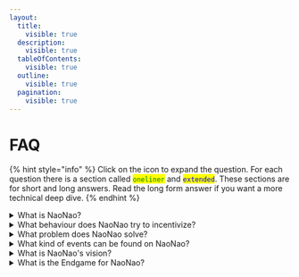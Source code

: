 ```yaml
---
layout:
  title:
    visible: true
  description:
    visible: true
  tableOfContents:
    visible: true
  outline:
    visible: true
  pagination:
    visible: true
---
```


# FAQ

{% hint style="info" %}
Click on the icon to expand the question. For each question there is a section called <mark style="color:green;">`oneliner`</mark> and <mark style="color:blue;">`extended`</mark>. These sections are for short and long answers. Read the long form answer if you want a more technical deep dive.
{% endhint %}

<details>

<summary>What is NaoNao?</summary>

#### <mark style="color:green;">`oneliner`</mark>

NaoNao shows you what is happening right now!

#### <mark style="color:blue;">`extended`</mark>

NaoNao is pronounced like "now now". It is all about what's happening right now. The NaoNao platform enables people to do stuff together, online, in realtime. NaoNao is a hybrid experiment between Web2 and Web3 technologies, running onchain and offchain. NaoNao is a place that you can make your own, enabling human experiences with people anywhere in the world. Describing NaoNao as a network state, the NaoNao economy is a free market for coordinating human behaviour.

</details>

<details>

<summary>What behaviour does NaoNao try to incentivize?</summary>

#### <mark style="color:green;">`oneliner`</mark>

NaoNao helps you find something cool to do online together with other people!

#### <mark style="color:blue;">`extended`</mark>

The underlying mechanism design incentivizes two main behaviours in a free market fashion. That is the production and consumption of online events.&#x20;

1. The production and organization of online events is done by **Producers**, which are subject to financial incentives and attention incentives. Adding events to the NaoNao platform eventually leads to earning money via platform revenue share. Adding events to the NaoNao platform eventually leads to attracting users via event listings on the platform.
2. The consumption and verification of online events is done by **Consumers**, which are subject to curiosity incentives and entertainment incentives. Looking for events on the NaoNao platform leads to discovering projects that have been unknown to the user so far. Looking for events on the NaoNao platform leads to discovering activities that are fun and interesting.

</details>

<details>

<summary>What problem does NaoNao solve?</summary>

#### <mark style="color:green;">`oneliner`</mark>

NaoNao shows you online activities that you did not even know existed.

#### <mark style="color:blue;">`extended`</mark>

Ok, what is even the problem? Imagine Alice and Bob. Alice is on Discord and Bob is on Twitter. Alice knows about a community event in a server she is in. Bob knows about a twitter space of someone he follows. Alice and Bob are both living in their own echo chambers, and despite the fact that each of them is trying to break through it, they are still kind of stuck and restricted in what they know is happening online. Who you follow, which platform you use, and what the algorithms and advertisers on those platforms want you to see. All of those factors stand in your way to find something meaningful to do with other people.

Another angle. Same struggle. Any producer of any (public) good announces whatever news they have within a sea of attention seeking competition. The community AMA of your favourite DeFi protocol is announced in that Discord server that I am not even part of. And maybe I am on Twitter but I do neither follow you nor your favourite DeFi protocol. What we call social media was designed to share information. And more information begets more information, leading to very low signal to noise ratios. NaoNao was build to share behaviour. The announcement of the behaviour that you want to tell the world about can be indexed and shown to people who want to know about your industry, your niche and your goals. Social media talks the walk. NaoNao walks the talk.

And then, from a user point of view. How easy was it for you recently to find what you were looking for on Discord or Twitter? There is an insurmountable sea of posts, comments, replies, cat pictures and memes in any platform you use, because these platforms were build to amass any kind of unstructured content without any meaningful way of filtering the noise. Nowadays we stumble into news that are relevant to us because serendipity had it you should see something once in a while that is in fact interesting to you.&#x20;

NaoNao is build without any underlying algorithmic bias. NaoNao does not shamelessly amplify the most emotional hot topic of the day. NaoNao is build to organize all the online activities scattered across the internet and make them discoverable for you. NaoNao is build for you to get back control of your life online.

</details>

<details>

<summary>What kind of events can be found on NaoNao?</summary>

#### <mark style="color:green;">`oneliner`</mark>

Any online activity that you prefer or that you do not know about yet.

#### <mark style="color:blue;">`extended`</mark>

Let's start with a feeling, a thought or maybe an idea that moves you. Using NaoNao it should go something like this:

* When you are lonely or just bored, you find somebody to hang out with.
* When you want to play or just chat, you find somebody to have fun.
* When you want to be creative or just brainstorm, you find somebody to jam.
* When you want to rock or just roll, you find somebody to vibe.

But let's be more concrete. Here is a not so complete list of things we can already do together online. Moving forward, the amount of ways in which humans can engage online is only bound to increase. And if it does not exist, maybe you should go and create it!

* `book club` read books together and discuss your takeaways&#x20;
* `poetry night` narrate your poems and get inspired by others
* `expert panel` public discourse on any topic you are prefer
* `love on leverage` live prediction market for online dating
* `friend.tech` TODO
* `community AMAs` TODO
* `vibefloor` TODO
* `warmspace` TODO
* `workshops` TODO
* `web3 games` TODO

</details>

<details>

<summary>What is NaoNao's vision?</summary>

#### <mark style="color:green;">`oneliner`</mark>

Whenever you want to do something online, you find it on NaoNao within 60 seconds.

#### <mark style="color:blue;">`extended`</mark>

Google organized the world's online information. NaoNao organizes the world's online behaviour. Imagine the body of knowledge of Wikipedia as an open and abstract data layer. Humans coordinated to write down what we know today, so that anyone with an internet connection can learn about it. NaoNao aims to be the open and abstract data layer for online activity. If there is going to be a metaverse, then NaoNao is going to be its gateway.

Now imagine the magic of the metaverse as an open and abstract data layer. You want to do something online and ask your personal agent what is awesome to do this time around. The agent tells you about this thing called Vibefloor. A nice little club organizing digitial dance floors. The lineup is a banger and they just started a couple of minutes ago. You pay a little to enter the lounge and see a couple of familiar faces already. All along you were already wearing your AR glasses. Because let's be honest, what would you do without them these days. Right in front of your eyes, you swipe through the dancers and attractions until you find the one that is really stealing the show. The experience is so fresh you can almost smell the paint of the projected Monet on the wall, all the while you hang out in your living room or favourite street cafe.

While the above is only one example of a potential future, NaoNao exists to create an abstract data layer for all online activity, so behaviour can be organized and surfaced to whoever needs it right now. The interfaces of the future will be conversational, with an agent on your side that provides you with the digital horsepower to make the metaverse your own, to live the fullest of your life online.

</details>

<details>

<summary>What is the Endgame for NaoNao?</summary>

#### <mark style="color:green;">`oneliner`</mark>

NaoNao will be the organic hyperstructure data layer metaverse gateway.

#### <mark style="color:blue;">`extended`</mark>

Human language is not sufficient to explain NaoNao's Endgame colloquially, so we have to break this down a little bit more.&#x20;

* Organic hyperstructure in the sense of NaoNao's Endgame represents the natural engagement of many communities at global scale. Those communities may or may not know about each other, even though they may or may not interact with each other. The essence of an organic hyperstructure here is that value is being created for more or less selfish reasons, but, in the process, populated throughout the hyperstructure to serve as a public good. In more concrete terms, even if I add an event on NaoNao because I want to get paid, you may enjoy the event that I added, without necessarily knowing that I added the event, and without necessarily rewarding me for doing so.
* Data layer in the sense of NaoNao's Endgame represents the body of behaviour indexed that individuals engage in together online in realtime. Today people primarily use the internet to produce and consume information. While this will always be true, the amount of realtime behaviour facilitated online in realtime between individuals will constantly increase up to the point of an equilibrium. Almost all equilibrium amount of online activities will be indexed on NaoNao for anyone to participate in. The data layer this organic hyperstructure will maintain in realtime will be thin, encompassing the entire world.
* Metaverse gateway in the sense of NaoNao's Endgame represents the digital [focal point](https://en.wikipedia.org/wiki/Focal\_point\_\(game\_theory\)) used to access any online activity happening inside the metaverse. NaoNao will not be the metaverse itself. Nothing in and of itself can be the metaverse. The metaverse is the entirety of digital activity. What NaoNao will do is to make all of this activity visible and accessibly, by organizing the mere existance of said behaviour for individuals to consume. Imagine a portal that allows you to go anywhere within the digital realm. This is the metaverse gateway. This is NaoNao.

</details>
